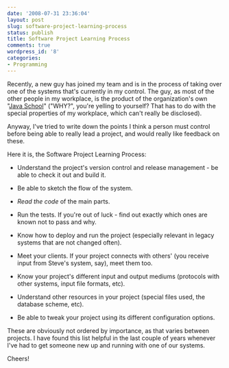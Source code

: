 ```yaml
---
date: '2008-07-31 23:36:04'
layout: post
slug: software-project-learning-process
status: publish
title: Software Project Learning Process
comments: true
wordpress_id: '8'
categories:
- Programming
---
```


Recently, a new guy has joined my team and is in the process of taking over one of the systems that's currently in my control. The guy, as most of the other people in my workplace, is the product of the organization's own "[Java School](http://www.joelonsoftware.com/articles/ThePerilsofJavaSchools.html)" ("WHY?", you're yelling to yourself? That has to do with the special properties of my workplace, which can't really be disclosed).

Anyway, I've tried to write down the points I think a person must control before being able to really lead a project, and would really like feedback on these.

Here it is, the Software Project Learning Process:



	
  * Understand the project's version control and release management - be able to check it out and build it.

	
  * Be able to sketch the flow of the system.

	
  * _Read the code_ of the main parts.

	
  * Run the tests. If you're out of luck - find out exactly which ones are known not to pass and why.

	
  * Know how to deploy and run the project (especially relevant in legacy systems that are not changed often).

	
  * Meet your clients. If your project connects with others' (you receive input from Steve's system, say), meet them too.

	
  * Know your project's different input and output mediums (protocols with other systems, input file formats, etc).

	
  * Understand other resources in your project (special files used, the database scheme, etc).

	
  * Be able to tweak your project using its different configuration options.


These are obviously not ordered by importance, as that varies between projects. I have found this list helpful in the last couple of years whenever I've had to get someone new up and running with one of our systems.

Cheers!
